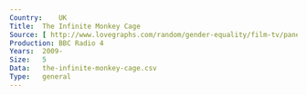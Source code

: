 ```yaml
---
Country:	UK
Title:	The Infinite Monkey Cage
Source:	[ http://www.lovegraphs.com/random/gender-equality/film-tv/panel-shows.html , http://www.bbc.co.uk/programmes/b00snr0w ]
Production:	BBC Radio 4
Years:	2009-
Size:	5
Data:	the-infinite-monkey-cage.csv
Type:	general
---
```

